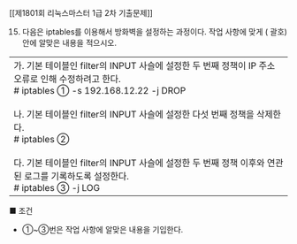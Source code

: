 [[제1801회 리눅스마스터 1급 2차 기출문제]]


15. 다음은 iptables를 이용해서 방화벽을 설정하는 과정이다. 작업 사항에 맞게 ( 괄호) 안에 알맞은 내용을 적으시오.

|   |
|---|
|가. 기본 테이블인 filter의 INPUT 사슬에 설정한 두 번째 정책이 IP 주소 오류로 인해 수정하려고 한다.  <br># iptables ① -s 192.168.12.22 -j DROP  <br>  <br>나. 기본 테이블인 filter의 INPUT 사슬에 설정한 다섯 번째 정책을 삭제한다.  <br># iptables ②  <br>  <br>다. 기본 테이블인 filter의 INPUT 사슬에 설정한 두 번째 정책 이후와 연관된 로그를 기록하도록 설정한다.  <br># iptables ③ -j LOG|

■ 조건  
- ①~③번은 작업 사항에 알맞은 내용을 기입한다.  